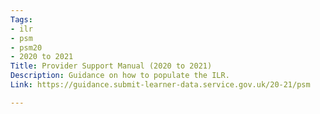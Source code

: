 ```yaml
---
Tags:
- ilr
- psm
- psm20
- 2020 to 2021
Title: Provider Support Manual (2020 to 2021)
Description: Guidance on how to populate the ILR.
Link: https://guidance.submit-learner-data.service.gov.uk/20-21/psm

---
```

